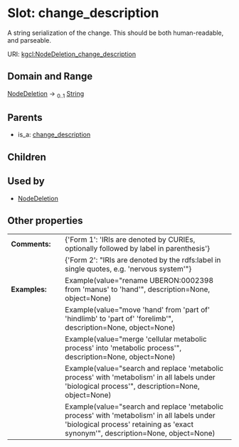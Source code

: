 
# Slot: change_description


A string serialization of the change. This should be both human-readable, and parseable.

URI: [kgcl:NodeDeletion_change_description](http://w3id.org/kgcl/NodeDeletion_change_description)


## Domain and Range

[NodeDeletion](NodeDeletion.md) &#8594;  <sub>0..1</sub> [String](types/String.md)

## Parents

 *  is_a: [change_description](change_description.md)

## Children


## Used by

 * [NodeDeletion](NodeDeletion.md)

## Other properties

|  |  |  |
| --- | --- | --- |
| **Comments:** | | {'Form 1': 'IRIs are denoted by CURIEs, optionally followed by label in parenthesis'} |
|  | | {'Form 2': "IRIs are denoted by the rdfs:label in single quotes, e.g. 'nervous system'"} |
| **Examples:** | | Example(value="rename UBERON:0002398 from 'manus' to 'hand'", description=None, object=None) |
|  | | Example(value="move 'hand' from 'part of' 'hindlimb' to 'part of' 'forelimb'", description=None, object=None) |
|  | | Example(value="merge 'cellular metabolic process' into 'metabolic process'", description=None, object=None) |
|  | | Example(value="search and replace 'metabolic process' with 'metabolism' in all labels under 'biological process'", description=None, object=None) |
|  | | Example(value="search and replace 'metabolic process' with 'metabolism' in all labels under 'biological process' retaining as 'exact synonym'", description=None, object=None) |

